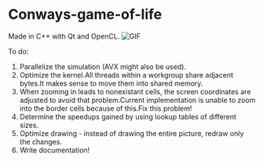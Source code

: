 # Conways-game-of-life
Made in C++ with Qt and OpenCL.
![GIF](https://i.imgur.com/0t0273d.gif)

To do:
1. Parallelize the simulation  (AVX might also be used).
2. Optimize the kernel.All threads within a workgroup share adjacent bytes.It makes sense to move them into shared memory.
3. When zooming in leads to nonexistant cells, the screen coordinates are adjusted to avoid that problem.Current implementation is unable to zoom into the border cells because of this.Fix this problem!
4. Determine the speedups gained by using lookup tables of different sizes.
5. Optimize drawing - instead of drawing the entire picture, redraw only the changes.
6. Write documentation!

